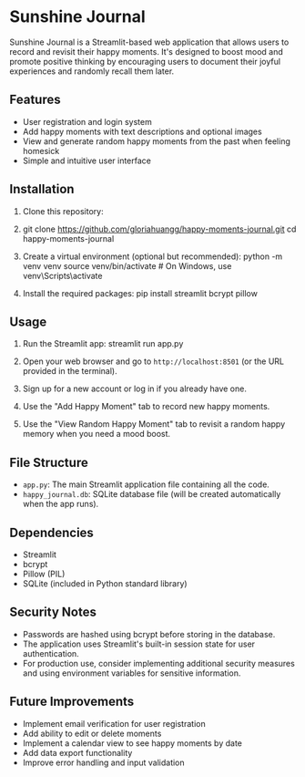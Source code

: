 # Sunshine Journal

Sunshine Journal is a Streamlit-based web application that allows users to record and revisit their happy moments. It's designed to boost mood and promote positive thinking by encouraging users to document their joyful experiences and randomly recall them later.

## Features

- User registration and login system
- Add happy moments with text descriptions and optional images
- View and generate random happy moments from the past when feeling homesick
- Simple and intuitive user interface

## Installation

1. Clone this repository:
2. git clone https://github.com/gloriahuangg/happy-moments-journal.git cd happy-moments-journal


2. Create a virtual environment (optional but recommended):
python -m venv venv source venv/bin/activate # On Windows, use venv\Scripts\activate


3. Install the required packages:
pip install streamlit bcrypt pillow


## Usage

1. Run the Streamlit app:
streamlit run app.py


2. Open your web browser and go to `http://localhost:8501` (or the URL provided in the terminal).

3. Sign up for a new account or log in if you already have one.

4. Use the "Add Happy Moment" tab to record new happy moments.

5. Use the "View Random Happy Moment" tab to revisit a random happy memory when you need a mood boost.

## File Structure

- `app.py`: The main Streamlit application file containing all the code.
- `happy_journal.db`: SQLite database file (will be created automatically when the app runs).

## Dependencies

- Streamlit
- bcrypt
- Pillow (PIL)
- SQLite (included in Python standard library)

## Security Notes

- Passwords are hashed using bcrypt before storing in the database.
- The application uses Streamlit's built-in session state for user authentication.
- For production use, consider implementing additional security measures and using environment variables for sensitive information.

## Future Improvements

- Implement email verification for user registration
- Add ability to edit or delete moments
- Implement a calendar view to see happy moments by date
- Add data export functionality
- Improve error handling and input validation
